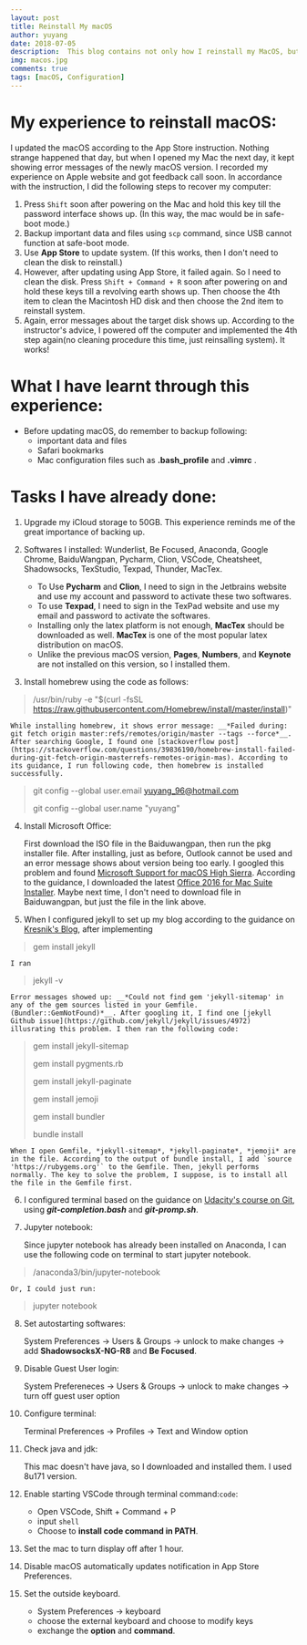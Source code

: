 ```yaml
---
layout: post
title: Reinstall My macOS
author: yuyang
date: 2018-07-05
description:  This blog contains not only how I reinstall my MacOS, but also what I have done to configure my computer.
img: macos.jpg
comments: true
tags: [macOS, Configuration]
---
```


# My experience to reinstall macOS:

I updated the macOS according to the App Store instruction. Nothing strange happened that day, but when I opened my Mac the next day, it kept showing error messages of the newly macOS version. I recorded my experience on Apple website and got feedback call soon. In accordance with the instruction, I did the following steps to recover my computer:

1.  Press `Shift` soon after powering on the Mac and hold this key till the password interface shows up. (In this way, the mac would be in safe-boot mode.)
2.  Backup important data and files using `scp` command, since USB cannot function at safe-boot mode.
3.  Use **App Store** to update system. (If this works, then I don't need to clean the disk to reinstall.)
4.  However, after updating using App Store, it failed again. So I need to clean the disk. Press `Shift + Command + R` soon after powering on and hold these keys till a revolving earth shows up. Then choose the 4th item to clean the Macintosh HD disk and then choose the 2nd item to reinstall system.
5.  Again, error messages about the target disk shows up. According to the instructor's advice, I powered off the computer and implemented the 4th step again(no cleaning procedure this time, just reinsalling system). It works!

# What I have learnt through this experience:

+   Before updating macOS, do remember to backup following:
    +   important data and files
    +   Safari bookmarks
    +   Mac configuration files such as **.bash_profile** and **.vimrc** .
  
# Tasks I have already done:
1. Upgrade my iCloud storage to 50GB. This experience reminds me of the great importance of backing up.

2. Softwares I installed: Wunderlist, Be Focused, Anaconda, Google Chrome, BaiduWangpan, Pycharm, Clion, VSCode, Cheatsheet, Shadowsocks, TexStudio, Texpad, Thunder, MacTex.
    +   To Use **Pycharm** and **Clion**, I need to sign in the Jetbrains website and use my account and password to activate these two softwares.
    +   To use **Texpad**, I need to sign in the TexPad website and use my email and password to activate the softwares.
    +   Installing only the latex platform is not enough, **MacTex** should be downloaded as well. **MacTex** is one of the most popular latex distribution on macOS. 
    +   Unlike the previous macOS version, **Pages**, **Numbers**, and **Keynote** are not installed on this version, so I installed them. 

3. Install homebrew using the code as follows:
> /usr/bin/ruby -e "$(curl -fsSL https://raw.githubusercontent.com/Homebrew/install/master/install)"

    While installing homebrew, it shows error message: __*Failed during: git fetch origin master:refs/remotes/origin/master --tags --force*__. After searching Google, I found one [stackoverflow post](https://stackoverflow.com/questions/39836190/homebrew-install-failed-during-git-fetch-origin-masterrefs-remotes-origin-mas). According to its guidance, I run following code, then homebrew is installed successfully.
> git config --global user.email yuyang_96@hotmail.com
>
> git config --global user.name "yuyang"

4. Install Microsoft Office:

    First download the ISO file in the Baiduwangpan, then run the pkg installer file. After installing, just as before, Outlook cannot be used and an error message shows about version being too early. I googled this problem and found [Microsoft Support for macOS High Sierra](https://support.office.com/en-us/article/Microsoft-Office-support-for-macOS-10-13-High-Sierra-80bbd3cc-2412-4593-988a-1c5607b26b28). According to the guidance, I downloaded the latest [Office 2016 for Mac Suite Installer](https://go.microsoft.com/fwlink/?linkid=525133). Maybe next time, I don't need to download file in Baiduwangpan, but just the file in the link above.

5. When I configured jekyll to set up my blog according to the guidance on [Kresnik's Blog](http://kresnik.wang/works/tech/2015/06/07/在github-pages网站下用jekyll制作博客教程.html), after implementing 
> gem install jekyll

    I ran 
> jekyll -v

    Error messages showed up: __*Could not find gem 'jekyll-sitemap' in any of the gem sources listed in your Gemfile. (Bundler::GemNotFound)*__. After googling it, I find one [jekyll Github issue](https://github.com/jekyll/jekyll/issues/4972) illusrating this problem. I then ran the following code:
> gem install jekyll-sitemap
> 
> gem install pygments.rb
> 
> gem install jekyll-paginate
> 
> gem install jemoji
> 
> gem install bundler
> 
> bundle install

    When I open Gemfile, *jekyll-sitemap*, *jekyll-paginate*, *jemoji* are in the file. According to the output of bundle install, I add `source 'https://rubygems.org'` to the Gemfile. Then, jekyll performs normally. The key to solve the problem, I suppose, is to install all the file in the Gemfile first.

6. I configured terminal based on the guidance on [Udacity's course on Git](https://classroom.udacity.com/courses/ud775/lessons/2980038599/concepts/33331589510923), using __*git-completion.bash*__ and __*git-promp.sh*__.

7. Jupyter notebook:

    Since jupyter notebook has already been installed on Anaconda, I can use the following code on terminal to start jupyter notebook. 
> /anaconda3/bin/jupyter-notebook

    Or, I could just run:
> jupyter notebook


8. Set autostarting softwares:

    System Preferences -> Users & Groups -> unlock to make changes -> add **ShadowsocksX-NG-R8** and **Be Focused**.

9. Disable Guest User login:

    System Prefereneces -> Users & Groups -> unlock to make changes -> turn off guest user option

10. Configure terminal:

    Terminal Preferences -> Profiles -> Text and Window option

11. Check java and jdk:

    This mac doesn't have java, so I downloaded and installed them. I used 8u171 version.

12. Enable starting VSCode through terminal command:`code`:

    * Open VSCode, Shift + Command + P
    * input `shell`
    * Choose to __install code command in PATH__.

13. Set the mac to turn display off after 1 hour. 

14. Disable macOS automatically updates notification in App Store Preferences.

15. Set the outside keyboard.
    - System Preferences -> keyboard
    - choose the external keyboard and choose to modify keys
    - exchange the **option** and **command**.


